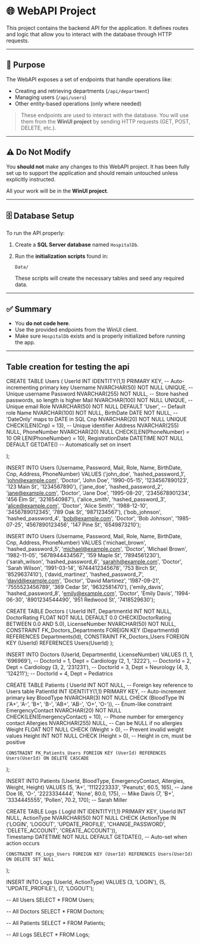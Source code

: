 # 🌐 WebAPI Project

This project contains the backend API for the application. It defines routes and logic that allow you to interact with the database through HTTP requests.

---

## 📌 Purpose

The WebAPI exposes a set of endpoints that handle operations like:

- Creating and retrieving departments (`/api/department`)
- Managing users (`/api/users`)
- Other entity-based operations (only where needed)

> These endpoints are used to interact with the database. You will use them from the **WinUI project** by sending HTTP requests (GET, POST, DELETE, etc.).

---

## ⚠️ Do Not Modify

You **should not** make any changes to this WebAPI project. It has been fully set up to support the application and should remain untouched unless explicitly instructed.

All your work will be in the **WinUI project**.

---

## 🗄️ Database Setup

To run the API properly:

1. Create a **SQL Server database** named `HospitalDb`.
2. Run the **initialization scripts** found in:

   ```
   Data/
   ```

   These scripts will create the necessary tables and seed any required data.

---

## ✅ Summary

- You **do not code here**.
- Use the provided endpoints from the WinUI client.
- Make sure `HospitalDb` exists and is properly initialized before running the app.



---
## Table creation for testing the api

CREATE TABLE Users (
    UserId INT IDENTITY(1,1) PRIMARY KEY, -- Auto-incrementing primary key
    Username NVARCHAR(50) NOT NULL UNIQUE, -- Unique username
    Password NVARCHAR(255) NOT NULL, -- Store hashed passwords, so length is higher
    Mail NVARCHAR(100) NOT NULL UNIQUE, -- Unique email
    Role NVARCHAR(50) NOT NULL DEFAULT 'User', -- Default role
    Name NVARCHAR(100) NOT NULL,
    BirthDate DATE NOT NULL, -- 'DateOnly' maps to DATE in SQL
    Cnp NVARCHAR(20) NOT NULL UNIQUE CHECK(LEN(Cnp) = 13), -- Unique identifier
    Address NVARCHAR(255) NULL,
    PhoneNumber NVARCHAR(20) NULL CHECK(LEN(PhoneNumber) = 10 OR LEN(PhoneNumber) = 10),
    RegistrationDate DATETIME NOT NULL DEFAULT GETDATE() -- Automatically set on insert

);

INSERT INTO Users (Username, Password, Mail, Role, Name, BirthDate, Cnp, Address, PhoneNumber)
VALUES 
('john_doe', 'hashed_password_1', 'john@example.com', 'Doctor', 'John Doe', '1990-05-15', '1234567890123', '123 Main St', '1234567890'),
('jane_doe', 'hashed_password_2', 'jane@example.com', 'Doctor', 'Jane Doe', '1995-08-20', '2345678901234', '456 Elm St', '3216540987'),
('alice_smith', 'hashed_password_3', 'alice@example.com', 'Doctor', 'Alice Smith', '1988-12-10', '3456789012345', '789 Oak St', '9871234567'),
('bob_johnson', 'hashed_password_4', 'bob@example.com', 'Doctor', 'Bob Johnson', '1985-07-25', '4567890123456', '147 Pine St', '6549873210');

INSERT INTO Users (Username, Password, Mail, Role, Name, BirthDate, Cnp, Address, PhoneNumber)
VALUES 
('michael_brown', 'hashed_password_5', 'michael@example.com', 'Doctor', 'Michael Brown', '1982-11-05', '5678944434567', '159 Maple St', '7894561230'),
('sarah_wilson', 'hashed_password_6', 'sarahh@example.com', 'Doctor', 'Sarah Wilson', '1991-03-14', '6744412345678', '753 Birch St', '8529637410'),
('david_martinez', 'hashed_password_7', 'david@example.com', 'Doctor', 'David Martinez', '1987-09-21', '7555523456789', '369 Cedar St', '9632581470'),
('emily_davis', 'hashed_password_8', 'emily@example.com', 'Doctor', 'Emily Davis', '1994-06-30', '8901234544490', '951 Redwood St', '7418529630');

CREATE TABLE Doctors (
	UserId INT,
    DepartmentId INT NOT NULL,
	DoctorRating FLOAT NOT NULL DEFAULT 0.0 CHECK(DoctorRating BETWEEN 0.0 AND 5.0),
    LicenseNumber NVARCHAR(50) NOT NULL,
    CONSTRAINT FK_Doctors_Departments
        FOREIGN KEY (DepartmentId) REFERENCES Departments(Id),
	CONSTRAINT FK_Doctors_Users
		FOREIGN KEY (UserId) REFERENCES Users(UserId)
);

INSERT INTO Doctors (UserId, DepartmentId, LicenseNumber)
VALUES
    (1, 1, '696969'),   -- DoctorId = 1, Dept = Cardiology
    (2, 1, '3222'),  -- DoctorId = 2, Dept = Cardiology
    (3, 2, '231231'), -- DoctorId = 3, Dept = Neurology
    (4, 3, '124211');   -- DoctorId = 4, Dept = Pediatrics

CREATE TABLE Patients (
    UserId INT NOT NULL, -- Foreign key reference to Users table
    PatientId INT IDENTITY(1,1) PRIMARY KEY, -- Auto-increment primary key
    BloodType NVARCHAR(3) NOT NULL CHECK (BloodType IN ('A+', 'A-', 'B+', 'B-', 'AB+', 'AB-', 'O+', 'O-')), -- Enum-like constraint
    EmergencyContact NVARCHAR(20) NOT NULL CHECK(LEN(EmergencyContact) = 10), -- Phone number for emergency contact
    Allergies NVARCHAR(255) NULL, -- Can be NULL if no allergies
    Weight FLOAT NOT NULL CHECK (Weight > 0), -- Prevent invalid weight values
    Height INT NOT NULL CHECK (Height > 0), -- Height in cm, must be positive

    CONSTRAINT FK_Patients_Users FOREIGN KEY (UserId) REFERENCES Users(UserId) ON DELETE CASCADE
);

INSERT INTO Patients (UserId, BloodType, EmergencyContact, Allergies, Weight, Height)
VALUES 
(5, 'A+', '1112223333', 'Peanuts', 60.5, 165),  -- Jane Doe
(6, 'O-', '2223334444', 'None', 80.0, 175),     -- Mike Davis
(7, 'B+', '3334445555', 'Pollen', 70.2, 170);   -- Sarah Miller

CREATE TABLE Logs (
    LogId INT IDENTITY(1,1) PRIMARY KEY,
    UserId INT NULL, 
    ActionType NVARCHAR(50) NOT NULL CHECK (ActionType IN ('LOGIN', 'LOGOUT', 'UPDATE_PROFILE', 'CHANGE_PASSWORD', 'DELETE_ACCOUNT', 'CREATE_ACCOUNT')),  
    Timestamp DATETIME NOT NULL DEFAULT GETDATE(),  -- Auto-set when action occurs

    CONSTRAINT FK_Logs_Users FOREIGN KEY (UserId) REFERENCES Users(UserId) ON DELETE SET NULL
);

INSERT INTO Logs (UserId, ActionType)
VALUES 
(3, 'LOGIN'),
(5, 'UPDATE_PROFILE'),
(7, 'LOGOUT');


-- All Users
SELECT * FROM Users;

-- All Doctors
SELECT * FROM Doctors;

-- All Patients
SELECT * FROM Patients;

-- All Logs
SELECT * FROM Logs;